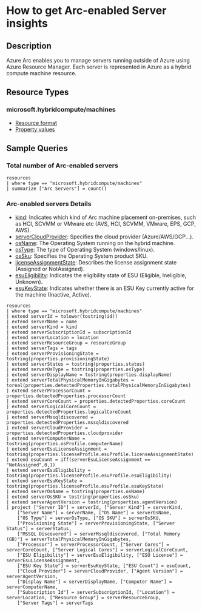 # How to get Arc-enabled Server insights

## Description

Azure Arc enables you to manage servers running outside of Azure using Azure Resource Manager. Each server is represented in Azure as a hybrid compute machine resource.

## Resource Types

### microsoft.hybridcompute/machines

- [Resource format](https://learn.microsoft.com/en-us/azure/templates/microsoft.hybridcompute/machines?pivots=deployment-language-bicep#resource-format)
- [Property values](https://learn.microsoft.com/en-us/azure/templates/microsoft.hybridcompute/machines?pivots=deployment-language-bicep#property-values)

## Sample Queries

### Total number of Arc-enabled servers

```
resources
| where type == "microsoft.hybridcompute/machines"
| summarize ["Arc Servers"] = count()
```

### Arc-enabled servers Details

- [kind](https://learn.microsoft.com/en-us/dotnet/api/microsoft.azure.powershell.cmdlets.connectedmachine.models.imachine.kind?view=az-ps-latest): Indicates which kind of Arc machine placement on-premises, such as HCI, SCVMM or VMware etc (AVS, HCI, SCVMM, VMware, EPS, GCP, AWS).
- [serverCloudProvider](https://learn.microsoft.com/en-us/dotnet/api/microsoft.azure.powershell.cmdlets.connectedmachine.models.imachine.cloudmetadataprovider?view=az-ps-latest): Specifies the cloud provider (Azure/AWS/GCP...).
- [osName](https://learn.microsoft.com/en-us/dotnet/api/microsoft.azure.powershell.cmdlets.connectedmachine.models.imachine.osname?view=az-ps-latest): The Operating System running on the hybrid machine.
- [osType](https://learn.microsoft.com/en-us/dotnet/api/microsoft.azure.powershell.cmdlets.connectedmachine.models.imachine.ostype?view=az-ps-latest): The type of Operating System (windows/linux).
- [osSku](https://learn.microsoft.com/en-us/dotnet/api/microsoft.azure.powershell.cmdlets.connectedmachine.models.imachine.ossku?view=az-ps-latest): Specifies the Operating System product SKU.
- [licenseAssignmentState](https://learn.microsoft.com/en-us/dotnet/api/microsoft.azure.powershell.cmdlets.connectedmachine.models.imachineproperties.esuprofilelicenseassignmentstate?view=az-ps-latest): Describes the license assignment state (Assigned or NotAssigned).
- [esuEligibility](https://learn.microsoft.com/en-us/dotnet/api/microsoft.azure.powershell.cmdlets.connectedmachine.models.imachineproperties.esuprofileesueligibility?view=az-ps-latest): Indicates the eligibility state of ESU (Eligible, Ineligible, Unknown).
- [esuKeyState](https://learn.microsoft.com/en-us/dotnet/api/microsoft.azure.powershell.cmdlets.connectedmachine.models.imachineproperties.esuprofileesukeystate?view=az-ps-latest): Indicates whether there is an ESU Key currently active for the machine (Inactive, Active).

```
resources    
| where type == "microsoft.hybridcompute/machines"
| extend serverId = tolower(tostring(id))
| extend serverName = name
| extend serverKind = kind
| extend serverSubscriptionId = subscriptionId
| extend serverLocation = location
| extend serverResourceGroup = resourceGroup
| extend serverTags = tags
| extend serverProvisioningState = tostring(properties.provisioningState)
| extend serverStatus = tostring(properties.status)
| extend serverOsType = tostring(properties.osType)
| extend serverDisplayName = tostring(properties.displayName)
| extend serverTotalPhysicalMemoryInGigabytes = toreal(properties.detectedProperties.totalPhysicalMemoryInGigabytes)
| extend serverProcessorCount = properties.detectedProperties.processorCount
| extend serverCoreCount = properties.detectedProperties.coreCount
| extend serverLogicalCoreCount = properties.detectedProperties.logicalCoreCount
| extend serverMssqldiscovered = properties.detectedProperties.mssqldiscovered
| extend serverCloudProvider = properties.detectedProperties.cloudprovider
| extend serverComputerName = tostring(properties.osProfile.computerName)
| extend serverEsuLicenseAssignment = tostring(properties.licenseProfile.esuProfile.licenseAssignmentState)
| extend esuCount = iff(serverEsuLicenseAssignment == "NotAssigned",0,1)
| extend serverEsuEligibility = tostring(properties.licenseProfile.esuProfile.esuEligibility)
| extend serverEsuKeyState = tostring(properties.licenseProfile.esuProfile.esuKeyState)
| extend serverOsName = tostring(properties.osName)
| extend serverOsSKU = tostring(properties.osSku)
| extend serverAgentVersion = tostring(properties.agentVersion)
| project ["Server ID"] = serverId, ["Server Kind"] = serverKind, 
    ["Server Name"] = serverName, ["OS Name"] = serverOsName,
    ["OS Type"] = serverOsType, ["OS SKU"] = serverOsSKU,
    ["Provisioning State"] = serverProvisioningState, ["Server Status"] = serverStatus,
    ["MSSQL Discovered"] = serverMssqldiscovered, ["Total Memory (GB)"] = serverTotalPhysicalMemoryInGigabytes,
    ["Processor"] = serverProcessorCount, ["Server Cores"] = serverCoreCount, ["Server Logical Cores"] = serverLogicalCoreCount,
    ["ESU Eligibility"] = serverEsuEligibility, ["ESU License"] = serverEsuLicenseAssignment,
    ["ESU Key State"] = serverEsuKeyState, ["ESU Count"] = esuCount,
    ["Cloud Provider"] = serverCloudProvider, ["Agent Version"] = serverAgentVersion,
    ["Display Name"] = serverDisplayName, ["Computer Name"] = serverComputerName,
    ["Subscription Id"] = serverSubscriptionId, ["Location"] = serverLocation, ["Resource Group"] = serverResourceGroup,
    ["Server Tags"] = serverTags
```
